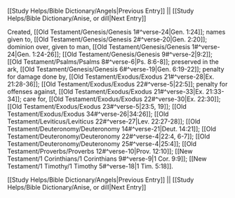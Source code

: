 [[Study Helps/Bible Dictionary/Angels|Previous Entry]]  ||  [[Study Helps/Bible Dictionary/Anise, or dill|Next Entry]]

 Created, [[Old Testament/Genesis/Genesis 1#^verse-24|Gen. 1:24]]; names given to, [[Old Testament/Genesis/Genesis 2#^verse-20|Gen. 2:20]]; dominion over, given to man, [[Old Testament/Genesis/Genesis 1#^verse-24|Gen. 1:24-26]]; [[Old Testament/Genesis/Genesis 9#^verse-2|9:2]]; [[Old Testament/Psalms/Psalms 8#^verse-6|Ps. 8:6-8]]; preserved in the ark, [[Old Testament/Genesis/Genesis 6#^verse-19|Gen. 6:19-22]]; penalty for damage done by, [[Old Testament/Exodus/Exodus 21#^verse-28|Ex. 21:28-36]]; [[Old Testament/Exodus/Exodus 22#^verse-5|22:5]]; penalty for offenses against, [[Old Testament/Exodus/Exodus 21#^verse-33|Ex. 21:33-34]]; care for, [[Old Testament/Exodus/Exodus 22#^verse-30|Ex. 22:30]]; [[Old Testament/Exodus/Exodus 23#^verse-5|23:5, 19]]; [[Old Testament/Exodus/Exodus 34#^verse-26|34:26]]; [[Old Testament/Leviticus/Leviticus 22#^verse-27|Lev. 22:27-28]]; [[Old Testament/Deuteronomy/Deuteronomy 14#^verse-21|Deut. 14:21]]; [[Old Testament/Deuteronomy/Deuteronomy 22#^verse-4|22:4, 6-7]]; [[Old Testament/Deuteronomy/Deuteronomy 25#^verse-4|25:4]]; [[Old Testament/Proverbs/Proverbs 12#^verse-10|Prov. 12:10]]; [[New Testament/1 Corinthians/1 Corinthians 9#^verse-9|1 Cor. 9:9]]; [[New Testament/1 Timothy/1 Timothy 5#^verse-18|1 Tim. 5:18]].

[[Study Helps/Bible Dictionary/Angels|Previous Entry]]  ||  [[Study Helps/Bible Dictionary/Anise, or dill|Next Entry]]